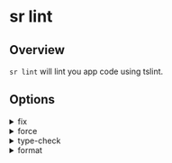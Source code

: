 <!-- Links in /docs/documentation should NOT have `.md` at the end, because they end up in our wiki at release. -->

# sr lint

## Overview
`sr lint` will lint you app code using tslint.

## Options
<details>
  <summary>fix</summary>
  <p>
    <code>--fix</code> <em>default value: false</em>
  </p>
  <p>
    Fixes linting errors (may overwrite linted files).
  </p>
</details>

<details>
  <summary>force</summary>
  <p>
    <code>--force</code> <em>default value: false</em>
  </p>
  <p>
    Succeeds even if there was linting errors.
  </p>
</details>

<details>
  <summary>type-check</summary>
  <p>
    <code>--type-check</code> <em>default value: false</em>
  </p>
  <p>
    Controls the type check for linting.
  </p>
</details>

<details>
  <summary>format</summary>
  <p>
    <code>--format</code> (aliases: <code>-t</code>) <em>default value: prose</em>
  </p>
  <p>
    Output format (prose, json, stylish, verbose, pmd, msbuild, checkstyle, vso, fileslist).
  </p>
</details>
